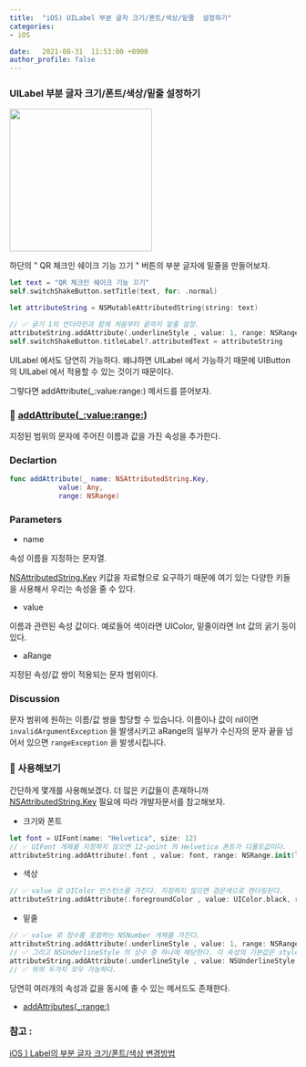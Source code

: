 ```yaml
---
title:  "iOS) UILabel 부분 글자 크기/폰트/색상/밑줄  설정하기"
categories:
- iOS

date:   2021-08-31  11:53:00 +0900
author_profile: false
---
```

### UILabel 부분 글자 크기/폰트/색상/밑줄  설정하기

<img src ="https://user-images.githubusercontent.com/69136340/131525013-5be69cc1-56e1-4511-be43-9b3244ee6497.png" width ="250">

하단의 " QR 체크인 쉐이크 기능 끄기 " 버튼의 부분 글자에 밑줄을 만들어보자.

```swift
let text = "QR 체크인 쉐이크 기능 끄기"
self.switchShakeButton.setTitle(text, for: .normal)

let attributeString = NSMutableAttributedString(string: text)

// ✅ 굵기 1의 언더라인과 함께 처음부터 끝까지 밑줄 설정.
attributeString.addAttribute(.underlineStyle , value: 1, range: NSRange.init(location: 0, length: text.count))
self.switchShakeButton.titleLabel?.attributedText = attributeString
```

UILabel 에서도 당연히 가능하다. 왜냐하면 UILabel 에서 가능하기 때문에 UIButton 의 UILabel 에서 적용할 수 있는 것이기 때문이다.

그렇다면 addAttribute(_:value:range:) 메서드를 뜯어보자.

### 🌈 [addAttribute(_:value:range:)](https://developer.apple.com/documentation/foundation/nsmutableattributedstring/1417080-addattribute)

 지정된 범위의 문자에 주어진 이름과 값을 가진 속성을 추가한다.

### Declartion

```swift
func addAttribute(_ name: NSAttributedString.Key, 
            value: Any, 
            range: NSRange)
```

### Parameters

- name

속성 이름을 지정하는 문자열. 

[NSAttributedString.Key](https://developer.apple.com/documentation/foundation/nsattributedstring/key) 키값을 자료형으로 요구하기 때문에 여기 있는 다양한 키들을 사용해서 우리는 속성을 줄 수 있다.

- value

이름과 관련된 속성 값이다. 예로들어 색이라면 UIColor, 밑줄이라면 Int 값의 굵기 등이 있다.

- aRange

지정된 속성/값 쌍이 적용되는 문자 범위이다.

### Discussion

문자 범위에 원하는 이름/값 쌍을 할당할 수 있습니다. 이름이나 값이 nil이면 `invalidArgumentException` 을 발생시키고 aRange의 일부가 수신자의 문자 끝을 넘어서 있으면 `rangeException` 을 발생시킵니다.

### 🌈 사용해보기

간단하게 몇개를 사용해보겠다. 더 많은 키값들이 존재하니까 [NSAttributedString.Key](https://developer.apple.com/documentation/foundation/nsattributedstring/key) 필요에 따라 개발자문서를 참고해보자.

- 크기와 폰트

```swift
let font = UIFont(name: "Helvetica", size: 12)
// ✅ UIFont 개체를 지정하지 않으면 12-point 의 Helvetica 폰트가 디폴트값이다.
attributeString.addAttribute(.font , value: font, range: NSRange.init(location: 0, length: 1))
```

- 색상

```swift
// ✅ value 로 UIColor 인스턴스를 가진다. 지정하지 않으면 검은색으로 랜더링된다.
attributeString.addAttribute(.foregroundColor , value: UIColor.black, range: NSRange.init(location: 0, length: 1))
```

- 밑줄

```swift
// ✅ value 로 정수를 포함하는 NSNumber 개체를 가진다.
attributeString.addAttribute(.underlineStyle , value: 1, range: NSRange.init(location: 0, length: 1))
// ✅ 그리고 NSUnderlineStyle 의 상수 중 하나에 해당한다. 이 속성의 기본값은 styleNone 이다.
attributeString.addAttribute(.underlineStyle , value: NSUnderlineStyle.single , range: NSRange.init(location: 0, length: text.count))
// ✅ 위의 두가지 모두 가능하다.
```

당연히 여러개의 속성과 값을 동시에 줄 수 있는 메서드도 존재한다.

- [addAttributes(_:range:)](https://developer.apple.com/documentation/foundation/nsmutableattributedstring/1414304-addattributes)

### 참고 :

[iOS ) Label의 부분 글자 크기/폰트/색상 변경방법](https://zeddios.tistory.com/300)
